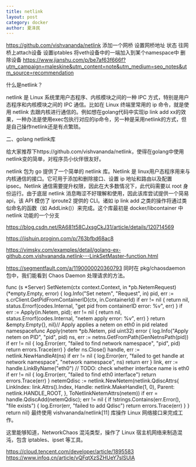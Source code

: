 ```yaml
---
title: netlink
layout: post
category: docker
author: 夏泽民
---
```

https://github.com/vishvananda/netlink
 添加一个网桥
 设置网桥地址 状态
 往网桥上attach设备
 设置iptables
 将veth设备中的一端加入到某个namespace中
 删除设备
 https://www.jianshu.com/p/be7af63f666f?utm_campaign=maleskine&utm_content=note&utm_medium=seo_notes&utm_source=recommendation
<!-- more -->
什么是netlink？

netlink 是 Linux 系统里用户态程序、内核模块之间的一种 IPC 方式，特别是用户态程序和内核模块之间的 IPC 通信。比如在 Linux 终端里常用的 ip 命令，就是使用 netlink 去跟内核进行通信的。例如想在golang代码中实现ip link add xx的效果，一种办法是使用exec包执行对应的ip命令，另一种是采用netlink的方式，但是自己操作netlink还是有点繁琐。

二、golang netlink库

给大家推荐下https://github.com/vishvananda/netlink，使得在golang中使用netlink变的简单，对程序员小伙伴很友好。

netlink 包为 go 提供了一个简单的 netlink 库。Netlink 是 linux用户态程序用来与内核通信的接口。它可用于添加和删除接口、设置 ip 地址和路由以及配置 ipsec。Netlink 通信需要提升权限，因此在大多数情况下，此代码需要以 root 身份运行。由于底层 netlink 消息晦涩不好理解和使用，因此该库尝试提供一个简易api，该 API 模仿了 iproute2 提供的 CLI。诸如 ip link add 之类的操作将通过类似命名的函数（如 AddLink()）来完成。这个库最初是 docker/libcontainer 中 netlink 功能的一个分支

https://blog.csdn.net/RA681t58CJxsgCkJ31/article/details/120714569

https://jishuin.proginn.com/p/763bfbd68ac8

https://vimsky.com/examples/detail/golang-ex-github.com.vishvananda.netlink---LinkSetMaster-function.html

https://segmentfault.com/a/1190000020360793
同时在 pkg/chaosdaemon 包中，我们能看到 Chaos Daemon 处理请求的方法。

func (s *Server) SetNetem(ctx context.Context, in *pb.NetemRequest) (*empty.Empty, error) {    log.Info("Set netem", "Request", in)    pid, err := s.crClient.GetPidFromContainerID(ctx, in.ContainerId)    if err != nil {        return nil, status.Errorf(codes.Internal, "get pid from containerID error: %v", err)    }    if err := Apply(in.Netem, pid); err != nil {        return nil, status.Errorf(codes.Internal, "netem apply error: %v", err)    }    return &empty.Empty{}, nil}// Apply applies a netem on eth0 in pid related namespacefunc Apply(netem *pb.Netem, pid uint32) error {    log.Info("Apply netem on PID", "pid", pid)    ns, err := netns.GetFromPath(GenNetnsPath(pid))    if err != nil {        log.Error(err, "failed to find network namespace", "pid", pid)        return errors.Trace(err)    }    defer ns.Close()    handle, err := netlink.NewHandleAt(ns)    if err != nil {        log.Error(err, "failed to get handle at network namespace", "network namespace", ns)        return err    }    link, err := handle.LinkByName("eth0") // TODO: check whether interface name is eth0    if err != nil {        log.Error(err, "failed to find eth0 interface")        return errors.Trace(err)    }    netemQdisc := netlink.NewNetem(netlink.QdiscAttrs{        LinkIndex: link.Attrs().Index,        Handle:    netlink.MakeHandle(1, 0),        Parent:    netlink.HANDLE_ROOT,    }, ToNetlinkNetemAttrs(netem))    if err = handle.QdiscAdd(netemQdisc); err != nil {        if !strings.Contains(err.Error(), "file exists") {            log.Error(err, "failed to add Qdisc")            return errors.Trace(err)        }    }    return nil}
最终使用 vishvananda/netlink[11] 库操作 Linux 网络接口来完成工作。

这里能够知道，NetworkChaos 混沌类型，操作了 Linux 宿主机网络来制造混沌，包含 iptables、ipset 等工具。

https://cloud.tencent.com/developer/article/1895583
https://www.infoq.cn/article/vQFqtXzSZHUeY7slSUlA